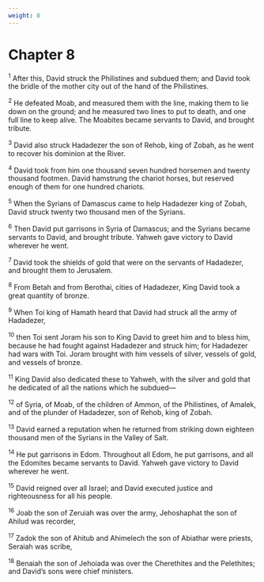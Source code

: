 ```yaml
---
weight: 8
---
```


# Chapter 8

<sup>1</sup> After this, David struck the Philistines and subdued them; and David took the bridle of the mother city out of the hand of the Philistines. 

<sup>2</sup> He defeated Moab, and measured them with the line, making them to lie down on the ground; and he measured two lines to put to death, and one full line to keep alive. The Moabites became servants to David, and brought tribute. 

<sup>3</sup> David also struck Hadadezer the son of Rehob, king of Zobah, as he went to recover his dominion at the River. 

<sup>4</sup> David took from him one thousand seven hundred horsemen and twenty thousand footmen. David hamstrung the chariot horses, but reserved enough of them for one hundred chariots. 

<sup>5</sup> When the Syrians of Damascus came to help Hadadezer king of Zobah, David struck twenty two thousand men of the Syrians. 

<sup>6</sup> Then David put garrisons in Syria of Damascus; and the Syrians became servants to David, and brought tribute. Yahweh gave victory to David wherever he went. 

<sup>7</sup> David took the shields of gold that were on the servants of Hadadezer, and brought them to Jerusalem. 

<sup>8</sup> From Betah and from Berothai, cities of Hadadezer, King David took a great quantity of bronze. 

<sup>9</sup> When Toi king of Hamath heard that David had struck all the army of Hadadezer, 

<sup>10</sup> then Toi sent Joram his son to King David to greet him and to bless him, because he had fought against Hadadezer and struck him; for Hadadezer had wars with Toi. Joram brought with him vessels of silver, vessels of gold, and vessels of bronze. 

<sup>11</sup> King David also dedicated these to Yahweh, with the silver and gold that he dedicated of all the nations which he subdued— 

<sup>12</sup> of Syria, of Moab, of the children of Ammon, of the Philistines, of Amalek, and of the plunder of Hadadezer, son of Rehob, king of Zobah. 

<sup>13</sup> David earned a reputation when he returned from striking down eighteen thousand men of the Syrians in the Valley of Salt. 

<sup>14</sup> He put garrisons in Edom. Throughout all Edom, he put garrisons, and all the Edomites became servants to David. Yahweh gave victory to David wherever he went. 

<sup>15</sup> David reigned over all Israel; and David executed justice and righteousness for all his people. 

<sup>16</sup> Joab the son of Zeruiah was over the army, Jehoshaphat the son of Ahilud was recorder, 

<sup>17</sup> Zadok the son of Ahitub and Ahimelech the son of Abiathar were priests, Seraiah was scribe, 

<sup>18</sup> Benaiah the son of Jehoiada was over the Cherethites and the Pelethites; and David’s sons were chief ministers. 


